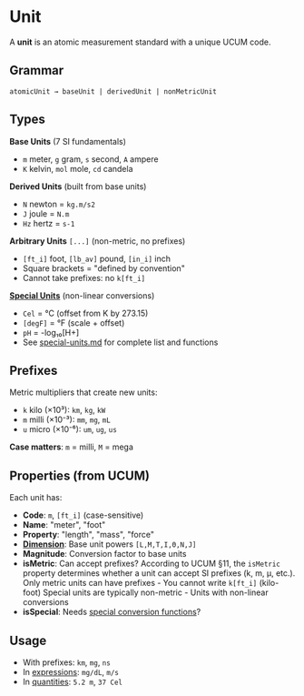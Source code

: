# Unit

A **unit** is an atomic measurement standard with a unique UCUM code.

## Grammar
`atomicUnit → baseUnit | derivedUnit | nonMetricUnit`

## Types

**Base Units** (7 SI fundamentals)
- `m` meter, `g` gram, `s` second, `A` ampere
- `K` kelvin, `mol` mole, `cd` candela

**Derived Units** (built from base units)
- `N` newton = `kg.m/s2`
- `J` joule = `N.m`
- `Hz` hertz = `s-1`

**Arbitrary Units** `[...]` (non-metric, no prefixes)
- `[ft_i]` foot, `[lb_av]` pound, `[in_i]` inch
- Square brackets = "defined by convention"
- Cannot take prefixes: no `k[ft_i]`

**[Special Units](./special-units.md)** (non-linear conversions)
- `Cel` = °C (offset from K by 273.15)
- `[degF]` = °F (scale + offset)
- `pH` = -log₁₀[H+]
- See [special-units.md](./special-units.md) for complete list and functions

## Prefixes

Metric multipliers that create new units:
- `k` kilo (×10³): `km`, `kg`, `kW`
- `m` milli (×10⁻³): `mm`, `mg`, `mL`
- `u` micro (×10⁻⁶): `um`, `ug`, `us`

**Case matters**: `m` = milli, `M` = mega

## Properties (from UCUM)

Each unit has:
- **Code**: `m`, `[ft_i]` (case-sensitive)
- **Name**: "meter", "foot"
- **Property**: "length", "mass", "force"
- **[Dimension](./dimension.md)**: Base unit powers `[L,M,T,I,Θ,N,J]`
- **Magnitude**: Conversion factor to base units
- **isMetric**: Can accept prefixes?
    According to UCUM §11, the `isMetric` property determines whether a unit can accept SI prefixes (k, m, μ, etc.).
    Only metric units can have prefixes - You cannot write `k[ft_i]` (kilo-foot)
    Special units are typically non-metric - Units with non-linear conversions
- **isSpecial**: Needs [special conversion functions](./special-units.md)?


## Usage

- With prefixes: `km`, `mg`, `ns`
- In [expressions](./unit-expression.md): `mg/dL`, `m/s`
- In [quantities](./quantity.md): `5.2 m`, `37 Cel`

